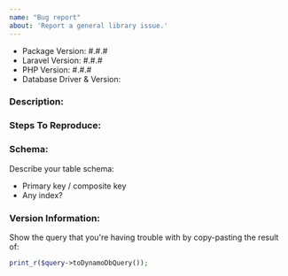 ```yaml
---
name: "Bug report"
about: 'Report a general library issue.'
---
```


- Package Version: #.#.#
- Laravel Version: #.#.#
- PHP Version: #.#.#
- Database Driver & Version:

### Description:


### Steps To Reproduce:


### Schema:

Describe your table schema:

* Primary key / composite key
* Any index?

### Version Information:

Show the query that you're having trouble with by copy-pasting the result of:

```php
print_r($query->toDynamoDbQuery());
```
